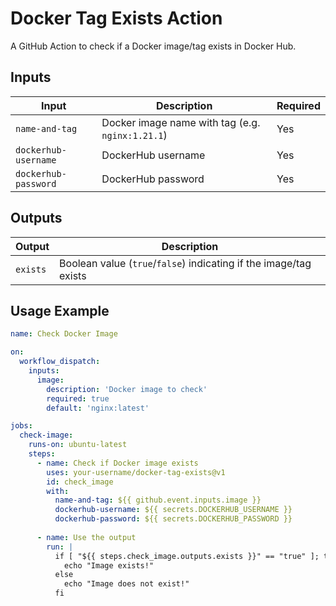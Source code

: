 # Docker Tag Exists Action

A GitHub Action to check if a Docker image/tag exists in Docker Hub.

## Inputs

| Input | Description | Required |
|-------|-------------|----------|
| `name-and-tag` | Docker image name with tag (e.g. `nginx:1.21.1`) | Yes |
| `dockerhub-username` | DockerHub username | Yes |
| `dockerhub-password` | DockerHub password | Yes |

## Outputs

| Output | Description |
|--------|-------------|
| `exists` | Boolean value (`true`/`false`) indicating if the image/tag exists |

## Usage Example

```yaml
name: Check Docker Image

on:
  workflow_dispatch:
    inputs:
      image:
        description: 'Docker image to check'
        required: true
        default: 'nginx:latest'

jobs:
  check-image:
    runs-on: ubuntu-latest
    steps:
      - name: Check if Docker image exists
        uses: your-username/docker-tag-exists@v1
        id: check_image
        with:
          name-and-tag: ${{ github.event.inputs.image }}
          dockerhub-username: ${{ secrets.DOCKERHUB_USERNAME }}
          dockerhub-password: ${{ secrets.DOCKERHUB_PASSWORD }}
      
      - name: Use the output
        run: |
          if [ "${{ steps.check_image.outputs.exists }}" == "true" ]; then
            echo "Image exists!"
          else
            echo "Image does not exist!"
          fi
```
